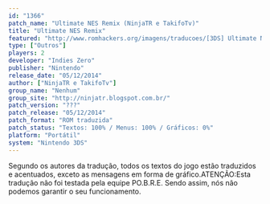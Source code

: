 ```yaml
---
id: "1366"
patch_name: "Ultimate NES Remix (NinjaTR e TakifoTv)"
title: "Ultimate NES Remix"
featured: "http://www.romhackers.org/imagens/traducoes/[3DS] Ultimate NES Remix - NinjaTR e TakifoTv - 1.jpg"
type: ["Outros"]
players: 2
developer: "Indies Zero"
publisher: "Nintendo"
release_date: "05/12/2014"
author: ["NinjaTR e TakifoTv"]
group_name: "Nenhum"
group_site: "http://ninjatr.blogspot.com.br/"
patch_version: "???"
patch_release: "05/12/2014"
patch_format: "ROM traduzida"
patch_status: "Textos: 100% / Menus: 100% / Gráficos: 0%"
platform: "Portátil"
system: "Nintendo 3DS"
---
```


Segundo os autores da tradução, todos os textos do jogo estão traduzidos e acentuados, exceto as mensagens em forma de gráfico.ATENÇÃO:Esta tradução não foi testada pela equipe PO.B.R.E. Sendo assim, nós não podemos garantir o seu funcionamento.